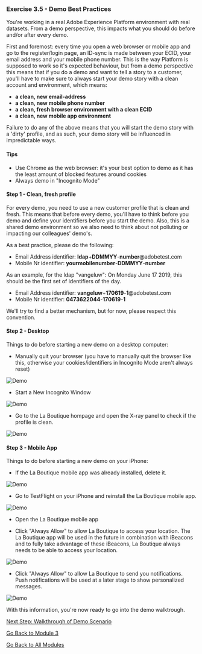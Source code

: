 ### Exercise 3.5 - Demo Best Practices

You're working in a real Adobe Experience Platform environment with real datasets. From a demo perspective, this impacts what you should do before and/or after every demo.

First and foremost: every time you open a web browser or mobile app and go to the register/login page, an ID-sync is made between your ECID, your email address and your mobile phone number. This is the way Platform is supposed to work so it's expected behaviour, but from a demo perspective this means that if you do a demo and want to tell a story to a customer, you'll have to make sure to always start your demo story with a clean account and environment, which means:

  * **a clean, new email-address**
  * **a clean, new mobile phone number**
  * **a clean, fresh browser environment with a clean ECID**
  * **a clean, new mobile app environment**

Failure to do any of the above means that you will start the demo story with a 'dirty' profile, and as such, your demo story will be influenced in impredictable ways.

#### Tips

  * Use Chrome as the web browser: it's your best option to demo as it has the least amount of blocked features around cookies
  * Always demo in "Incognito Mode"


#### Step 1 - Clean, fresh profile

For every demo, you need to use a new customer profile that is clean and fresh. This means that before every demo, you'll have to think before you demo and define your identifiers before you start the demo. Also, this is a shared demo environment so we also need to think about not polluting or impacting our colleagues' demo's.

As a best practice, please do the following:

  * Email Address identifier: **ldap**+**DDMMYY**-**number**@adobetest.com
  * Mobile Nr identifier: **yourmobilenumber**-**DDMMYY**-**number**

As an example, for the ldap "vangeluw":
On Monday June 17 2019, this should be the first set of identifiers of the day.
  
  * Email Address identifier: **vangeluw**+**170619**-**1**@adobetest.com
  * Mobile Nr identifier: **0473622044**-**170619**-**1**

We'll try to find a better mechanism, but for now, please respect this convention.

#### Step 2 - Desktop

Things to do before starting a new demo on a desktop computer:

  * Manually quit your browser (you have to manually quit the browser like this, otherwise your cookies/identifiers in Incognito Mode aren't always reset)
  
  ![Demo](./images/quit.png)
  
  * Start a New Incognito Window

  ![Demo](./images/incognito.png)
  
  * Go to the La Boutique hompage and open the X-ray panel to check if the profile is clean.
  
  ![Demo](./images/xrayclean.png)

#### Step 3 - Mobile App

Things to do before starting a new demo on your iPhone:

  * If the La Boutique mobile app was already installed, delete it.

  ![Demo](./images/deleteapp.png)
  
  * Go to TestFlight on your iPhone and reinstall the La Boutique mobile app.

  ![Demo](./images/tf_install.png)
  
  * Open the La Boutique mobile app
  
  * Click "Always Allow" to allow La Boutique to access your location. The La Boutique app will be used in the future in combination with iBeacons and to fully take advantage of these iBeacons, La Boutique always needs to be able to access your location.

  ![Demo](./images/allow1.png)
  
  * Click "Always Allow" to allow La Boutique to send you notifications. Push notifications will be used at a later stage to show personalized messages.

  ![Demo](./images/allow2.png)

With this information, you're now ready to go into the demo walktrough.

[Next Step: Walkthrough of Demo Scenario](./ex6.md)

[Go Back to Module 3](./README.md)

[Go Back to All Modules](../README.md)



